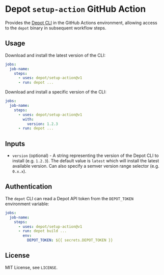 # Depot `setup-action` GitHub Action

Provides the [Depot CLI](https://github.com/depot/cli) in the GitHub Actions environment, allowing access to the `depot` binary in subsequent workflow steps.

## Usage

Download and install the latest version of the CLI:

```yaml
jobs:
  job-name:
    steps:
      - uses: depot/setup-action@v1
      - run: depot ...
```

Download and install a specific version of the CLI:

```yaml
jobs:
  job-name:
    steps:
      - uses: depot/setup-action@v1
        with:
          version: 1.2.3
      - run: depot ...
```

## Inputs

- `version` (optional) - A string representing the version of the Depot CLI to install (e.g. `1.2.3`). The default value is `latest` which will install the latest available version. Can also specify a semver version range selector (e.g. `0.x.x`).

## Authentication

The `depot` CLI can read a Depot API token from the `DEPOT_TOKEN` environment variable:

```yaml
jobs:
  job-name:
    steps:
      - uses: depot/setup-action@v1
      - run: depot build ...
        env:
          DEPOT_TOKEN: ${{ secrets.DEPOT_TOKEN }}
```

## License

MIT License, see `LICENSE`.
